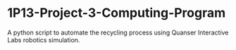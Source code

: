 # 1P13-Project-3-Computing-Program
A python script to automate the recycling process using Quanser Interactive Labs robotics simulation.
